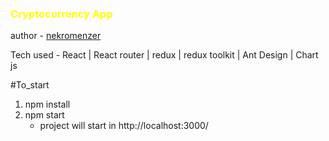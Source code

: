 <h3 style="color:yellow">Cryptocurrency App</h3>

author - <a href="https://github.com/Nekromenzer">nekromenzer </a>

Tech used - React | React router | redux | redux toolkit | Ant Design | Chart js 

#To_start 
01. npm install 
02. npm start 
    - project will start in http://localhost:3000/ 



